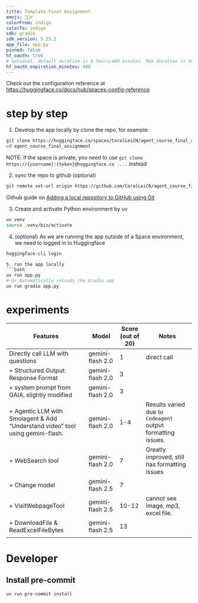 ```yaml
---
title: Template Final Assignment
emoji: 🕵🏻‍♂️
colorFrom: indigo
colorTo: indigo
sdk: gradio
sdk_version: 5.25.2
app_file: app.py
pinned: false
hf_oauth: true
# optional, default duration is 8 hours/480 minutes. Max duration is 30 days/43200 minutes.
hf_oauth_expiration_minutes: 480
---
```


Check out the configuration reference at https://huggingface.co/docs/hub/spaces-config-reference



# step by step
1. Develop the app locally by clone the repo, for example:
```bash
git clone https://huggingface.co/spaces/CoralLeiCN/agent_course_final_assignment
cd agent_course_final_assignment
```
NOTE: if the space is private, you need to use `git clone https://{username}:{token}@huggingface.co ....` instead

2. sync the repo to github (optional)
```bash
git remote set-url origin https://github.com/CoralLeiCN/agent_course_final_assignment.git
```
Github guide on [Adding a local repository to GitHub using Git](https://docs.github.com/en/migrations/importing-source-code/using-the-command-line-to-import-source-code/adding-locally-hosted-code-to-github#adding-a-local-repository-to-github-using-git)

3. Create and activate Python environment by uv
```bash
uv venv
source .venv/bin/activate
```

4. (optional) As we are running the app outside of a Space environment, we need to logged in to Huggingface
```bash
huggingface-cli login

5. run the app locally
```bash
uv run app.py
# Or Automatically reloads the Gradio app
uv run gradio app.py
```

# experiments
| Features | Model | Score (out of 20) | Notes |
| --- | --- | --- | --- |
| Directly call LLM with questions | gemini-flash 2.0 | 1 | direct call |
| + Structured Output: Response Format | gemini-flash 2.0 | 3 |  |
| + system prompt from GAIA, slightly modified | gemini-flash 2.0 | 3 |  |
| + Agentic LLM with Smolagent & Add “Understand video” tool using gemini-flash. | gemini-flash 2.0 | 1-4 | Results varied due to `Codeagent` output formatting issues. |
| + WebSearch tool | gemini-flash 2.0 | 7 | Greatly improved, still has formatting issues |
| + Change model | gemini-flash 2.5 | 7 |  |
| + VisitWebpageTool | gemini-flash 2.5 | 10-12 | cannot see image, mp3, excel file. |
| + DownloadFile & ReadExcelFileBytes | gemini-flash 2.5 | 13 |  |
|  |  |  |  |


# Developer
## Install pre-commit
```bash
uv run pre-commit install
```